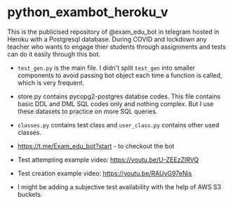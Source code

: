# python_exambot_heroku_v
This is the publicised repository of @exam_edu_bot in telegram hosted in Heroku with a Postgresql database. 
During COVID and lockdown any teacher who wants to engage thier students through assignments and tests can do it easily through this bot. 
- `test_gen.py` is the main file. I didn't split `test_gen` into smaller components to avoid passing bot object each time a function is called, which is very frequent.

- store.py contains pycopg2-postgres databse codes. This file contains basic DDL and DML SQL codes only and nothing complex. But I use these datasets to practice on more SQL queries.

- `classes.py` contains test class and `user_class.py` contains other used classes.

- https://t.me/Exam_edu_bot?start   - to checkout the bot

- Test attempting example video: https://youtu.be/U-ZEEzZlRVQ

- Test creation example video: https://youtu.be/RAUyG97eNis

- I might be adding a subjective test availability with the help of AWS S3 buckets.

